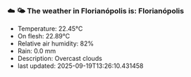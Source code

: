 ### ☁️ 🌤️  The weather in Florianópolis is: Florianópolis

- Temperature: 22.45°C
- On flesh: 22.89°C
- Relative air humidity: 82%
- Rain: 0.0 mm
- Description: Overcast clouds
- last updated: 2025-09-19T13:26:10.431458
